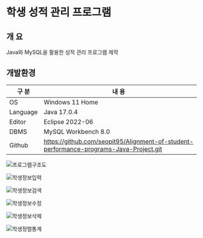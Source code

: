 
# 학생 성적 관리 프로그램

## 개 요

Java와 MySQL을 활용한 성적 관리 프로그램 제작

## 개발환경

| 구 분 | 내 용 |
| --- | --- |
| OS | Windows 11 Home |
| Language | Java 17.0.4 |
| Editor | Eclipse 2022-06 |
| DBMS | MySQL Workbench 8.0 |
| Github | https://github.com/seopit95/Alignment-of-student-performance-programs-Java-Project.git |



![프로그램구조도](https://user-images.githubusercontent.com/115531849/195788749-4afc2685-fad8-40c7-a0cc-f17f47e0c832.png)

![학생정보입력](https://user-images.githubusercontent.com/115531849/195788764-bc7ad041-3a3b-40f3-a0b5-d534cd72f50c.png)

![학생정보검색](https://user-images.githubusercontent.com/115531849/195789177-2ef9841b-9094-4418-9ea0-884b28241d75.png)

![학생정보수정](https://user-images.githubusercontent.com/115531849/195794069-bdb25d87-0699-4bb5-899e-6b4bdd0599a9.png)

![학생정보삭제](https://user-images.githubusercontent.com/115531849/195794083-213ff63f-ba55-48af-a316-522d654c99fb.png)

![학생정렬통계](https://user-images.githubusercontent.com/115531849/195794102-d8aa2319-f436-4dcf-b94a-0c20aacc20cc.png)
